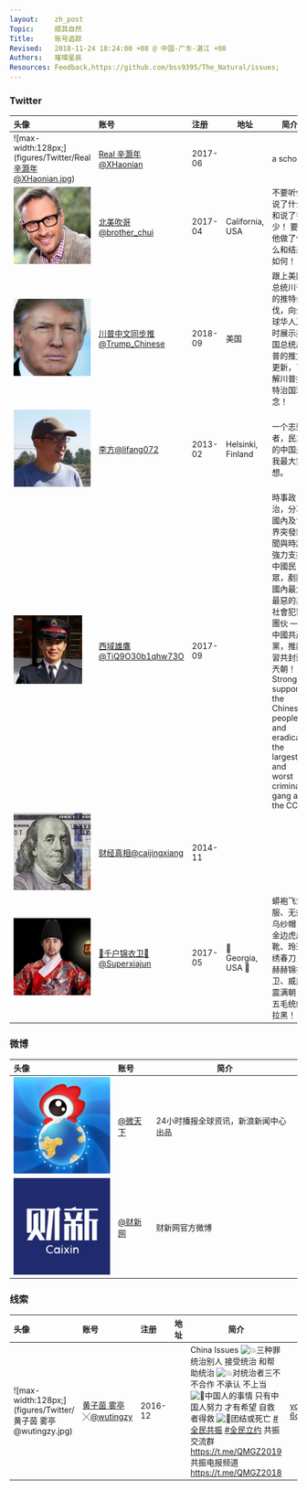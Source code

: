 ```yaml
---
layout:    zh_post
Topic:     顺其自然
Title:     账号追踪
Revised:   2018-11-24 18:24:00 +08 @ 中国-广东-湛江 +08
Authors:   璀璨星辰
Resources: Feedback,https://github.com/bss9395/The_Natural/issues;
---
```


### Twitter

| **头像**                                                     | **账号**                                                     | **注册** | **地址**          | **简介**                                                     |
| :----------------------------------------------------------- | :----------------------------------------------------------- | :------- | ----------------- | ------------------------------------------------------------ |
| ![max-width:128px;](figures/Twitter/Real 辛灏年@XHaonian.jpg) | [Real 辛灏年@XHaonian](https://twitter.com/XHaonian)         | 2017-06  |                   | a scholar                                                    |
| ![max-width:128px;](figures/Twitter/北美吹哥@brother_chui.jpg) | [北美吹哥@brother_chui](https://twitter.com/brother_chui)    | 2017-04  | California, USA   | 不要听他说了什么和说了多少！ 要看他做了什么和结果如何！      |
| ![max-width:128px;](figures/Twitter/川普中文同步推@Trump_Chinese.jpg) | [川普中文同步推@Trump_Chinese](https://twitter.com/Trump_Chinese) | 2018-09  | 美国              | 跟上美国总统川普的推特步伐，向全球华人及时展示美国总统川普的推文更新，了解川普推特治国理念！ |
| ![max-width:128px;](figures/Twitter/李方@lifang072.jpg)      | [李方@lifang072](https://twitter.com/lifang072)              | 2013-02  | Helsinki, Finland | 一个志愿者，民主的中国是我最大梦想。                         |
| ![max-width:128px;](figures/Twitter/西域雄鷹@TiQ9O30b1qhw73O.jpg) | [西域雄鷹@TiQ9O30b1qhw73O](https://twitter.com/TiQ9O30b1qhw73O) | 2017-09  |                   | 時事政治，分享國內及世界突發新聞與時評 強力支持中國民眾，剷除國內最大最惡的黑社會犯罪團伙 — 中國共產黨，推翻習共封建兲朝！ Strongly support the Chinese people and eradicate the largest and worst criminal gang as the CCP |
| ![max-width:128px;](figures/Twitter/财经真相@caijingxiang.jpg) | [财经真相@caijingxiang](https://twitter.com/caijingxiang)    | 2014-11  |                   |                                                              |
| ![max-width:128px;](figures/Twitter/🐲千户锦衣卫🐲@Superxiajun.jpg) | [🐲千户锦衣卫🐲@Superxiajun](https://twitter.com/Superxiajun)  | 2017-05  | 🐲 Georgia, USA 🐲  | 蟒袍飞鱼服、无翅乌纱帽 ，金边虎皮靴、玲珑绣春刀，赫赫锦衣卫、威武震满朝！ 五毛统统拉黑！ |

### 微博

| **头像**                                       | **账号**                                         | **简介**                             |
| :--------------------------------------------- | :----------------------------------------------- | ------------------------------------ |
| ![max-width:128px;](figures/Weibo/@微天下.jpg) | [@微天下](https://weibo.com/p/1002061893801487/) | 24小时播报全球资讯，新浪新闻中心出品 |
| ![max-width:128px;](figures/Weibo/@财新网.jpg) | [@财新网](https://weibo.com/p/1002061663937380/) | 财新网官方微博                       |

### 线索

| **头像**                                                     | **账号**                                              | **注册** | **地址** | **简介**                                                     | **网站**                                                     |
| :----------------------------------------------------------- | :---------------------------------------------------- | :------- | -------- | ------------------------------------------------------------ | ------------------------------------------------------------ |
| ![max-width:128px;](figures/Twitter/黄子茵 雾亭 @wutingzy.jpg) | [黄子茵 雾亭╳@wutingzy](https://twitter.com/wutingzy) | 2016-12  |          | China Issues ![💥](https://abs.twimg.com/emoji/v2/72x72/1f4a5.png)三种罪 统治别人 接受统治 和帮助统治 ![💥](https://abs.twimg.com/emoji/v2/72x72/1f4a5.png)对统治者三不 不合作 不承认 不上当 ![🌈](https://abs.twimg.com/emoji/v2/72x72/1f308.png)中国人的事情 只有中国人努力 才有希望 自救者得救 ![🌊](https://abs.twimg.com/emoji/v2/72x72/1f30a.png)团结或死亡 [#全民共振](https://twitter.com/hashtag/%E5%85%A8%E6%B0%91%E5%85%B1%E6%8C%AF?src=hash) [#全民立约](https://twitter.com/hashtag/%E5%85%A8%E6%B0%91%E7%AB%8B%E7%BA%A6?src=hash) 共振交流群 [https://t.me/QMGZ2019 ](https://t.co/lBtPGl6yrv) 共振电报频道 [https://t.me/QMGZ2018 ](https://t.co/4ZtFeMG34C) | [youtube.com/channel/UCFjKZM-6dADQG1CXNjzac2A](https://t.co/XPVgzWpNPb) |
